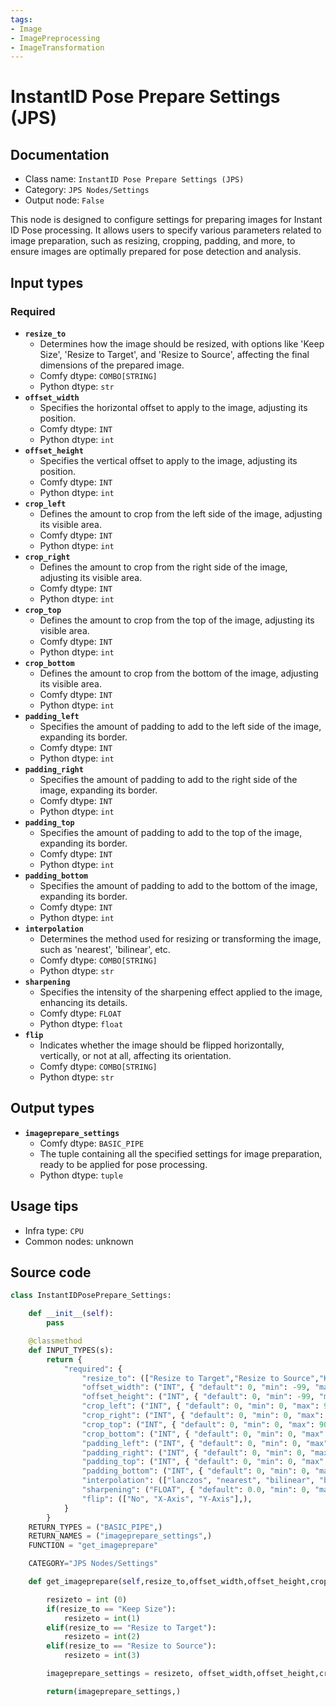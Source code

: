 ```yaml
---
tags:
- Image
- ImagePreprocessing
- ImageTransformation
---
```


# InstantID Pose Prepare Settings (JPS)
## Documentation
- Class name: `InstantID Pose Prepare Settings (JPS)`
- Category: `JPS Nodes/Settings`
- Output node: `False`

This node is designed to configure settings for preparing images for Instant ID Pose processing. It allows users to specify various parameters related to image preparation, such as resizing, cropping, padding, and more, to ensure images are optimally prepared for pose detection and analysis.
## Input types
### Required
- **`resize_to`**
    - Determines how the image should be resized, with options like 'Keep Size', 'Resize to Target', and 'Resize to Source', affecting the final dimensions of the prepared image.
    - Comfy dtype: `COMBO[STRING]`
    - Python dtype: `str`
- **`offset_width`**
    - Specifies the horizontal offset to apply to the image, adjusting its position.
    - Comfy dtype: `INT`
    - Python dtype: `int`
- **`offset_height`**
    - Specifies the vertical offset to apply to the image, adjusting its position.
    - Comfy dtype: `INT`
    - Python dtype: `int`
- **`crop_left`**
    - Defines the amount to crop from the left side of the image, adjusting its visible area.
    - Comfy dtype: `INT`
    - Python dtype: `int`
- **`crop_right`**
    - Defines the amount to crop from the right side of the image, adjusting its visible area.
    - Comfy dtype: `INT`
    - Python dtype: `int`
- **`crop_top`**
    - Defines the amount to crop from the top of the image, adjusting its visible area.
    - Comfy dtype: `INT`
    - Python dtype: `int`
- **`crop_bottom`**
    - Defines the amount to crop from the bottom of the image, adjusting its visible area.
    - Comfy dtype: `INT`
    - Python dtype: `int`
- **`padding_left`**
    - Specifies the amount of padding to add to the left side of the image, expanding its border.
    - Comfy dtype: `INT`
    - Python dtype: `int`
- **`padding_right`**
    - Specifies the amount of padding to add to the right side of the image, expanding its border.
    - Comfy dtype: `INT`
    - Python dtype: `int`
- **`padding_top`**
    - Specifies the amount of padding to add to the top of the image, expanding its border.
    - Comfy dtype: `INT`
    - Python dtype: `int`
- **`padding_bottom`**
    - Specifies the amount of padding to add to the bottom of the image, expanding its border.
    - Comfy dtype: `INT`
    - Python dtype: `int`
- **`interpolation`**
    - Determines the method used for resizing or transforming the image, such as 'nearest', 'bilinear', etc.
    - Comfy dtype: `COMBO[STRING]`
    - Python dtype: `str`
- **`sharpening`**
    - Specifies the intensity of the sharpening effect applied to the image, enhancing its details.
    - Comfy dtype: `FLOAT`
    - Python dtype: `float`
- **`flip`**
    - Indicates whether the image should be flipped horizontally, vertically, or not at all, affecting its orientation.
    - Comfy dtype: `COMBO[STRING]`
    - Python dtype: `str`
## Output types
- **`imageprepare_settings`**
    - Comfy dtype: `BASIC_PIPE`
    - The tuple containing all the specified settings for image preparation, ready to be applied for pose processing.
    - Python dtype: `tuple`
## Usage tips
- Infra type: `CPU`
- Common nodes: unknown


## Source code
```python
class InstantIDPosePrepare_Settings:

    def __init__(self):
        pass

    @classmethod
    def INPUT_TYPES(s):
        return {
            "required": {
                "resize_to": (["Resize to Target","Resize to Source","Keep Size"],),
                "offset_width": ("INT", { "default": 0, "min": -99, "max": 99, "step": 1, "display": "number" }),
                "offset_height": ("INT", { "default": 0, "min": -99, "max": 99, "step": 1, "display": "number" }),
                "crop_left": ("INT", { "default": 0, "min": 0, "max": 90, "step": 1, "display": "number" }),
                "crop_right": ("INT", { "default": 0, "min": 0, "max": 90, "step": 1, "display": "number" }),
                "crop_top": ("INT", { "default": 0, "min": 0, "max": 90, "step": 1, "display": "number" }),
                "crop_bottom": ("INT", { "default": 0, "min": 0, "max": 90, "step": 1, "display": "number" }),
                "padding_left": ("INT", { "default": 0, "min": 0, "max": 500, "step": 1, "display": "number" }),
                "padding_right": ("INT", { "default": 0, "min": 0, "max": 500, "step": 1, "display": "number" }),
                "padding_top": ("INT", { "default": 0, "min": 0, "max": 500, "step": 1, "display": "number" }),
                "padding_bottom": ("INT", { "default": 0, "min": 0, "max": 500, "step": 1, "display": "number" }),
                "interpolation": (["lanczos", "nearest", "bilinear", "bicubic", "area", "nearest-exact"],),
                "sharpening": ("FLOAT", { "default": 0.0, "min": 0, "max": 1, "step": 0.05, "display": "number" }),
                "flip": (["No", "X-Axis", "Y-Axis"],),      
            }
        }
    RETURN_TYPES = ("BASIC_PIPE",)
    RETURN_NAMES = ("imageprepare_settings",)
    FUNCTION = "get_imageprepare"

    CATEGORY="JPS Nodes/Settings"

    def get_imageprepare(self,resize_to,offset_width,offset_height,crop_left,crop_right,crop_top,crop_bottom,padding_left,padding_right,padding_top,padding_bottom,interpolation,sharpening,flip):

        resizeto = int (0)
        if(resize_to == "Keep Size"):
            resizeto = int(1)
        elif(resize_to == "Resize to Target"):
            resizeto = int(2)
        elif(resize_to == "Resize to Source"):
            resizeto = int(3)

        imageprepare_settings = resizeto, offset_width,offset_height,crop_left,crop_right,crop_top,crop_bottom,padding_left,padding_right,padding_top,padding_bottom,interpolation,sharpening,flip

        return(imageprepare_settings,)

```
